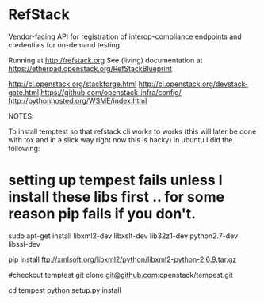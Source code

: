 RefStack
========

Vendor-facing API for registration of interop-compliance endpoints and credentials for on-demand testing. 

Running at http://refstack.org
See (living) documentation at https://etherpad.openstack.org/RefStackBlueprint

http://ci.openstack.org/stackforge.html
http://ci.openstack.org/devstack-gate.html
https://github.com/openstack-infra/config/
http://pythonhosted.org/WSME/index.html


NOTES:

To install temptest so that refstack cli works to works (this will later be done with tox and in a slick way right now this is hacky) in ubuntu I did the following:

# setting up tempest fails unless I install these libs first .. for some reason pip fails if you don't. 
sudo apt-get install libxml2-dev libxslt-dev lib32z1-dev python2.7-dev libssl-dev

pip install ftp://xmlsoft.org/libxml2/python/libxml2-python-2.6.9.tar.gz


#checkout temptest
git clone git@github.com:openstack/tempest.git

cd tempest
python setup.py install




